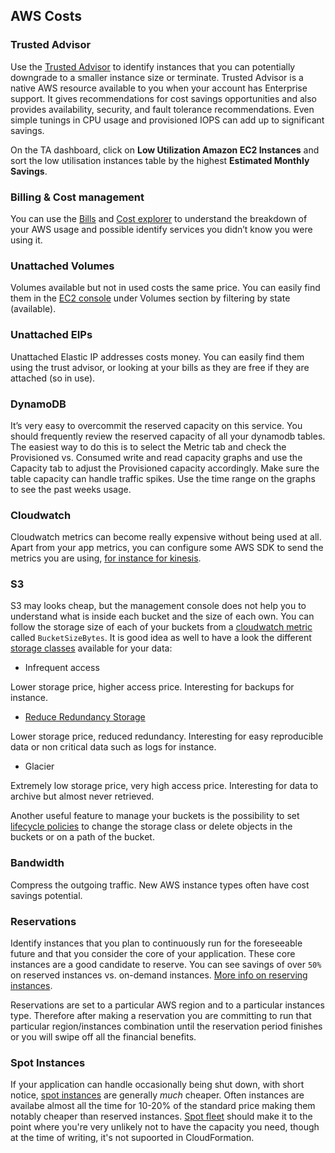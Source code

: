 AWS Costs
---------

### Trusted Advisor

Use the [Trusted Advisor](https://console.aws.amazon.com/trustedadvisor/home?#/dashboard) to identify instances that you can potentially downgrade to a smaller instance size or terminate. Trusted Advisor is a native AWS resource available to you when your account has Enterprise support. It gives recommendations for cost savings opportunities and also provides availability, security, and fault tolerance recommendations. Even simple tunings in CPU usage and provisioned IOPS can add up to significant savings.

On the TA dashboard, click on **Low Utilization Amazon EC2 Instances** and sort the low utilisation instances table by the highest **Estimated Monthly Savings**. 

### Billing & Cost management
You can use the [Bills](https://console.aws.amazon.com/billing/home?region=eu-west-1#/bill) and [Cost explorer](https://console.aws.amazon.com/billing/home?region=eu-west-1#/bill) to understand the breakdown of your AWS usage and possible identify services you didn’t know you were using it.

### Unattached Volumes
Volumes available but not in used costs the same price. You can easily find them in the [EC2 console](https://eu-west-1.console.aws.amazon.com/ec2/v2/home?region=eu-west-1#Volumes:state=available;sort=size) under Volumes section by filtering by state (available).

### Unattached EIPs
Unattached Elastic IP addresses costs money. You can easily find them using the trust advisor, or looking at your bills as they are free if they are attached (so in use).

### DynamoDB
It’s very easy to overcommit the reserved capacity on this service. You should frequently review the reserved capacity of all your dynamodb tables. 
The easiest way to do this is to select the Metric tab and check the Provisioned vs. Consumed write and read capacity graphs and use the Capacity tab to adjust the Provisioned capacity accordingly. 
Make sure the table capacity can handle traffic spikes. Use the time range on the graphs to see the past weeks usage.


### Cloudwatch
Cloudwatch metrics can become really expensive without being used at all. Apart from your app metrics, you can configure some AWS SDK to send the metrics you are using, [for instance for kinesis](https://github.com/guardian/content-api/pull/1332/files#diff-60cf2d80ad25f26151966317093f6eb0R64). 

### S3
S3 may looks cheap, but the management console does not help you to understand what is inside each bucket and the size of each own. You can follow the storage size of each of your buckets from a [cloudwatch metric](https://eu-west-1.console.aws.amazon.com/cloudwatch/home?region=eu-west-1#metrics:metricFilter=Pattern%253DAWS%252FS3) called `BucketSizeBytes`. It is good idea as well to have a look the different [storage classes](https://aws.amazon.com/s3/storage-classes/) available for your data:

* Infrequent access

Lower storage price, higher access price. Interesting for backups for instance.


* [Reduce Redundancy Storage](https://aws.amazon.com/s3/reduced-redundancy/)

Lower storage price, reduced redundancy. Interesting for easy reproducible data or non critical data such as logs for instance.  

* Glacier

Extremely low storage price, very high access price. Interesting for data to archive but almost never retrieved.

Another useful feature to manage your buckets is the possibility to set [lifecycle policies](http://docs.aws.amazon.com/AmazonS3/latest/UG/lifecycle-configuration-bucket-no-versioning.html) to change the storage class or delete objects in the buckets or on a path of the bucket.

### Bandwidth
Compress the outgoing traffic.
New AWS instance types often have cost savings potential.

### Reservations

Identify instances that you plan to continuously run for the foreseeable future and that you consider the core of your application. These core instances are a good candidate to reserve.
You can see savings of over `50%` on reserved instances vs. on-demand instances. 
[More info on reserving instances](https://aws.amazon.com/ec2/purchasing-options/reserved-instances/getting-started/).

Reservations are set to a particular AWS region and to a particular instances type.
Therefore after making a reservation you are committing to run that particular region/instances combination until the reservation period finishes or you will swipe off all the financial benefits.

### Spot Instances

If your application can handle occasionally being shut down, with short notice, [spot instances](https://aws.amazon.com/ec2/spot/details/) are generally *much* cheaper. Often instances are availabe almost all the time for 10-20% of the standard price making them notably cheaper than reserved instances. [Spot fleet](http://docs.aws.amazon.com/AWSEC2/latest/UserGuide/spot-fleet.html) should make it to the point where you're very unlikely not to have the capacity you need, though at the time of writing, it's not supoorted in CloudFormation.

